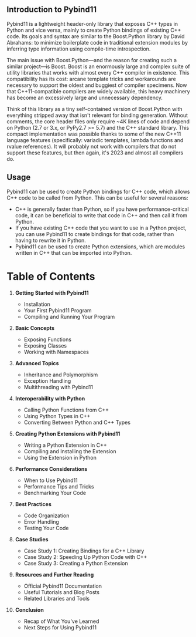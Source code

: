 ## Introduction to Pybind11

Pybind11 is a lightweight header-only library that exposes C++ types in Python and vice versa, mainly to create Python bindings of existing C++ code. Its goals and syntax are similar to the Boost.Python library by David Abrahams: to minimize boilerplate code in traditional extension modules by inferring type information using compile-time introspection.

The main issue with Boost.Python—and the reason for creating such a similar project—is Boost. Boost is an enormously large and complex suite of utility libraries that works with almost every C++ compiler in existence. This compatibility has its cost: arcane template tricks and workarounds are necessary to support the oldest and buggiest of compiler specimens. Now that C++11-compatible compilers are widely available, this heavy machinery has become an excessively large and unnecessary dependency.

Think of this library as a tiny self-contained version of Boost.Python with everything stripped away that isn't relevant for binding generation. Without comments, the core header files only require ~4K lines of code and depend on Python (2.7 or 3.x, or PyPy2.7 >= 5.7) and the C++ standard library. This compact implementation was possible thanks to some of the new C++11 language features (specifically: variadic templates, lambda functions and rvalue references). It will probably not work with compilers that do not support these features, but then again, it's 2023 and almost all compilers do.

## Usage

Pybind11 can be used to create Python bindings for C++ code, which allows C++ code to be called from Python. This can be useful for several reasons:

- C++ is generally faster than Python, so if you have performance-critical code, it can be beneficial to write that code in C++ and then call it from Python.
- If you have existing C++ code that you want to use in a Python project, you can use Pybind11 to create bindings for that code, rather than having to rewrite it in Python.
- Pybind11 can be used to create Python extensions, which are modules written in C++ that can be imported into Python.

# Table of Contents

1. **Getting Started with Pybind11**
    - Installation
    - Your First Pybind11 Program
    - Compiling and Running Your Program

2. **Basic Concepts**
    - Exposing Functions
    - Exposing Classes
    - Working with Namespaces

3. **Advanced Topics**
    - Inheritance and Polymorphism
    - Exception Handling
    - Multithreading with Pybind11

4. **Interoperability with Python**
    - Calling Python Functions from C++
    - Using Python Types in C++
    - Converting Between Python and C++ Types

5. **Creating Python Extensions with Pybind11**
    - Writing a Python Extension in C++
    - Compiling and Installing the Extension
    - Using the Extension in Python

6. **Performance Considerations**
    - When to Use Pybind11
    - Performance Tips and Tricks
    - Benchmarking Your Code

7. **Best Practices**
    - Code Organization
    - Error Handling
    - Testing Your Code

8. **Case Studies**
    - Case Study 1: Creating Bindings for a C++ Library
    - Case Study 2: Speeding Up Python Code with C++
    - Case Study 3: Creating a Python Extension

9. **Resources and Further Reading**
    - Official Pybind11 Documentation
    - Useful Tutorials and Blog Posts
    - Related Libraries and Tools

10. **Conclusion**
    - Recap of What You've Learned
    - Next Steps for Using Pybind11
